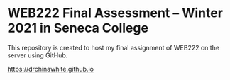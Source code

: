 # WEB222 Final Assessment – Winter 2021 in Seneca College
This repository is created to host my final assignment of WEB222 on the server using GitHub.

https://drchinawhite.github.io
